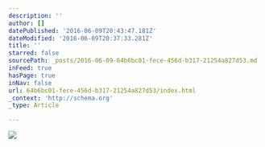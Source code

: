 ```yaml
---
description: ''
author: []
datePublished: '2016-06-09T20:43:47.181Z'
dateModified: '2016-06-09T20:37:33.281Z'
title: ''
starred: false
sourcePath: _posts/2016-06-09-64b6bc01-fece-456d-b317-21254a827d53.md
inFeed: true
hasPage: true
inNav: false
url: 64b6bc01-fece-456d-b317-21254a827d53/index.html
_context: 'http://schema.org'
_type: Article

---
```

![](https://the-grid-user-content.s3-us-west-2.amazonaws.com/5b50a6da-786d-4131-9aff-95b456a0ed31.jpg)